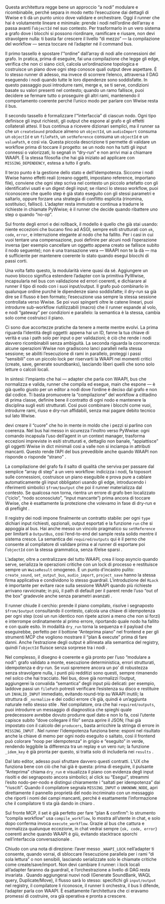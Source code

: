 <!-- --- Evoluzione modulare --- -->

 Questa architettura regge bene un approccio “a nodi” modulare e ricombinabile, perché separa in modo netto l’esecuzione dai dettagli di Wwise e ti dà un punto unico dove validare e orchestrare. Oggi il runner che hai è volutamente lineare e minimale: prende i nodi nell’ordine dell’array e passa avanti l’`objectId` nel suo contesto. Per trasformarlo in un vero sistema a grafo dove i blocchi si possono riordinare, ramificare e riusare, non devi stravolgere nulla: ti basta far crescere il livello “di mezzo” — la compilazione del workflow — senza toccare né l’adapter né il command bus.

Il primo tassello è spostare l’“ordine” dall’array di nodi alle connessioni del grafo. In pratica, prima di eseguire, fai una compilazione che legge gli edge, verifica che non ci siano cicli, calcola un’ordinazione topologica e costruisce un piano dove ogni step conosce quali output deve aspettare. È lo stesso runner di adesso, ma invece di scorrere l’elenco, attraversa il DAG eseguendo i nodi quando tutte le loro dipendenze sono soddisfatte. In questo passaggio puoi introdurre rami, merge e, se ti serve, condizioni basate su valori presenti nel contesto; quando un ramo fallisce, puoi decidere se fermare tutto o proseguire gli altri rami, mantenendo il comportamento coerente perché l’unico modo per parlare con Wwise resta il bus.

Il secondo tassello è formalizzare l’“interfaccia” di ciascun nodo. Ogni tipo definisce gli input richiesti, gli output che espone al grafo e gli effetti collaterali attesi. Il bus continua a ricevere dizionari semplici, ma il runner sa che un `createSound` produce almeno un `objectId`, un `audioImport` consuma un `objectId` e un `filePath`, un `setReference` consuma un `objectId` e un `valuePath`, e così via. Questa piccola descrizione ti permette di validare un workflow prima di toccare il progetto: se un nodo non ha tutti gli input connessi o valorizzati, lo segnali in “dry-run” e non arrivi mai a chiamare WAAPI. È la stessa filosofia che hai già iniziato ad applicare con `MISSING_DEPENDENCY`, estesa a tutto il grafo.

Il terzo punto è la gestione dello stato e dell’idempotenza. Siccome i nodi Wwise hanno effetti reali (creano oggetti, impostano reference, importano file), conviene che ogni step scriva nel contesto un piccolo artefatto con gli identificativi usati e un digest degli input; se rilanci lo stesso workflow, puoi riconoscere che quello step è già stato eseguito con gli stessi parametri e saltarlo, oppure forzare una strategia di conflitto esplicita (rinomina, sostituisci, fallisci). L’adapter resta immutato e continua a tradurre le richieste in chiamate PyWwise; è il runner che decide quando ribattere uno step o quando “no-op”.

Sul fronte degli errori e dei rollback, il modello è quello che già stai usando: niente eccezioni che bucano fino ad ASGI, sempre esiti strutturati con `ok`, `code`, `error`, e interruzione elegante al nodo che ha fallito. Per i casi in cui vuoi tentare una compensazione, puoi definire per alcuni nodi l’operazione inversa (per esempio cancellare un oggetto appena creato se fallisce subito il nodo seguente); non è una transazione vera — WAAPI non te la dà — ma è sufficiente per mantenere coerente lo stato quando esegui blocchi di passi corti.

Una volta fatto questo, la modularità viene quasi da sé. Aggiungere un nuovo blocco significa estendere l’adapter con la primitiva PyWwise, incapsularla nel bus con validazione ed errori coerenti, e dichiarare al runner il tipo di nodo con i suoi input/output. Il grafo può combinarlo in qualunque ordine purché le dipendenze siano soddisfatte; il dry-run sa già dire se il flusso è ben formato; l’esecuzione usa sempre la stessa sessione controllata verso Wwise. Se poi vuoi spingerti oltre le catene lineari, puoi introdurre sub-workflow riutilizzabili (macro) che il runner espande al volo, e nodi “gateway” per condizioni e parallelo: la semantica è la stessa, cambia solo come costruisci il piano.

Ci sono due accortezze pratiche da tenere a mente mentre evolvi. La prima riguarda l’identità degli oggetti: appena hai un ID, fanne la tua chiave di verità e usa i path solo per input o per validazioni; è ciò che rende i nodi davvero ricombinabili senza ambiguità. La seconda riguarda la concorrenza: alcune operazioni Wwise non gradiscono lanci paralleli nella stessa sessione; se abiliti l’esecuzione di rami in parallelo, proteggi i passi “sensibili” con un piccolo lock per riservarti la WAAPI nei momenti critici (create, save, generate soundbanks), lasciando liberi quelli che sono solo letture o calcoli locali.

In sintesi: l’impianto che hai — adapter che parla con WAAPI, bus che normalizza e valida, runner che compila ed esegue, main che espone — è già quello giusto per un editor a nodi dove l’ordine è deciso dal grafo e non dal codice. Ti basta promuovere la “compilazione” del workflow a cittadino di prima classe, definire bene il contratto di ogni nodo e mantenere la disciplina sugli esiti strutturati. Così puoi combinare i blocchi come vuoi, introdurre rami, riuso e dry-run affidabili, senza mai pagare debito tecnico sul lato Wwise.

devi creare il “cuore” che ho in mente in moldo che i pezzi si parlino con coerenza. Nel bus hai messo in sicurezza l’inoltro verso PyWwise: ogni comando incapsula l’uso dell’agent in un context manager, trasforma eccezioni impreviste in esiti strutturati e, dettaglio non banale, “appiattisce” gli oggetti Wwise in dict minimali così a valle non si inciampa in attributi mancanti. Questo rende l’API del bus prevedibile anche quando WAAPI non risponde o risponde “strano” .

La compilazione del grafo fa il salto di qualità che serviva per passare dal semplice “array di step” a un vero workflow: indicizza i nodi, fa toposort sulle connessioni, costruisce un piano eseguibile e prova pure a cablare automaticamente gli input obbligatori usando gli edge, introducendo i riferimenti simbolici `$from/$output` che poi il runner materializza dal contesto. Se qualcosa non torna, rientra un errore di grafo ben localizzato (“ciclo”, “nodo sconosciuto”, “input mancante”) prima ancora di toccare Wwise, che è esattamente la protezione che volevamo in fase di dry-run e di preflight .

Il registry dei nodi impone finalmente un contratto stabile: per ogni `type` dichiari input richiesti, opzionali, output esportati e la funzione `run` che si appoggia al bus. Hai anche messo un vincolo pragmatico su `setReference` per limitarti a `OutputBus`, così l’end-to-end del sample resta solido mentre il sistema cresce. La semantica dei `required/outputs` qui è il perno che consente al compilatore di validare prima e al runner di esportare poi l’`objectId` con la stessa grammatica, senza if/else sparsi .

L’adapter, oltre a centralizzare del tutto WAAPI, crea il loop asyncio quando serve, serializza le operazioni critiche con un lock di processo e restituisce sempre un `WwiseResult` omogeneo. È un punto d’incastro pulito: `create_sound`, `set_output_bus`, `audio_import`, `project_save` hanno la stessa firma applicativa e condividono lo stesso guardrail. L’introduzione del `RLock` è importante per evitare race sulla sessione WAAPI quando più richieste arrivano ravvicinate; in più, il path di default per il parent rende l’uso “out of the box” gradevole anche senza parametri avanzati .

Il runner chiude il cerchio: prende il piano compilato, risolve i segnaposto `$from/$output` consultando il contesto, calcola una chiave di idempotenza per ogni step (così un run identico non ripete azioni a meno che non si forzi) e interrompe ordinatamente al primo errore, riportando quale nodo ha fallito e con quale esito. In modalità `dry_run` torna la sequenza e il payload che eseguirebbe, perfetto per il bottone “Anteprima piano” nel frontend e per gli strumenti MCP che vogliono mostrare il “plan & execute” prima di fare danni. Anche l’estrazione degli output è allineata alla semantica del registry, quindi l’`objectId` fluisce senza sorprese tra i nodi .

Nel complesso, il disegno è coerente e già pronto per l’uso “modulare a nodi”: grafo validato a monte, esecuzione deterministica, errori strutturati, idempotenza e dry-run. Se vuoi spremere ancora un po’ di robustezza senza stravolgere nulla, i punti più redditizi sono questi, sempre rimanendo nel solco che hai tracciato. Nel bus, dove già normalizzi l’output, aggiungerei la convalida “semantica” degli input più delicati: per esempio, laddove passi un `filePath` potresti verificare l’esistenza su disco e restituire un `INVALID_INPUT` immediato, evitando round-trip su WAAPI inutili; la struttura di `_normalize` e dei codici errore c’è già, quindi è un’aggiunta naturale nello stesso stile . Nel compilatore, ora che hai `required/outputs`, puoi introdurre un messaggio di diagnostica che spieghi quale predecessore avrebbe dovuto produrre quel dato e non lo fa, così l’utente capisce subito “dove collegare il filo” senza aprire il JSON; l’hai già impostato con il calcolo dei `producers`, basta arricchire la stringa di errore in `MISSING_INPUT` . Nel runner l’idempotenza funziona bene: esponi nel risultato anche la chiave di memo per ogni nodo eseguito o saltato, così il frontend può colorare “noop per idempotenza” in grigio e “eseguito” in verde, rendendo leggibile la differenza tra un replay e un vero run; la funzione `_idem_key` è già pronta per questo, si tratta solo di includerla nei `results` .

Dal lato editor, adesso puoi sfruttare davvero questi contratti. L’UX che funziona bene con ciò che hai già è questa: prima di eseguire, il pulsante “Anteprima” chiama `dry_run` e visualizza il piano con evidenza degli input risolti e dei segnaposto ancora simbolici; al click su “Esegui”, streammi l’esito nodo-per-nodo e distingui chiaramente i “saltati per idempotenza” dai “riusciti”. Quando il compilatore segnala `MISSING_INPUT` o `UNKNOWN_NODE`, apri direttamente il pannello proprietà del nodo incriminato con un messaggio che riporti i nomi dei campi mancanti, perché è esattamente l’informazione che il compilatore ti sta già dando in chiaro .

Sul fronte MCP, il set è già perfetto per fare “plan & confirm”: lo strumento “compila workflow” usa `compile_workflow`, lo mostra all’utente in chat, e solo dopo conferma invoca `execute_workflow`. Grazie al bus che cattura e normalizza qualunque eccezione, in chat vedrai sempre `{ok, code, error}` coerenti anche quando WAAPI è giù, evitando stacktrace sporchi nell’interfaccia conversazionale .

Chiudo con una nota di direzione: l’aver messo `_WAAPI_LOCK` nell’adapter ti consente, quando vorrai, di sbloccare l’esecuzione parallela per i rami “di sola lettura” o non sensibili, lasciando serializzate solo le chiamate critiche come create/save/import. Non devi cambiare il runner: i lock locali all’adapter faranno da guardrail, e l’orchestrazione a livello di DAG resta invariata . Quando aggiungerai nuovi nodi (Generate SoundBank, WAQL query, Duplicate/Move), il flusso sarà lo stesso: specifichi gli `input/output` nel registry, il compilatore li riconosce, il runner li orchestra, il bus li difende, l’adapter parla con WAAPI. È esattamente l’architettura che ci eravamo promessi di costruire, ora già operativa e pronta a crescere.